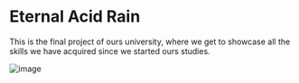 # Eternal Acid Rain
This is the final project of ours university, where we get to showcase all the skills we have acquired since we started ours studies.

![image](https://github.com/Looktorzz/EAR/assets/97783373/88fb749c-e72d-4fb8-b3a5-621dc3675fd6)
